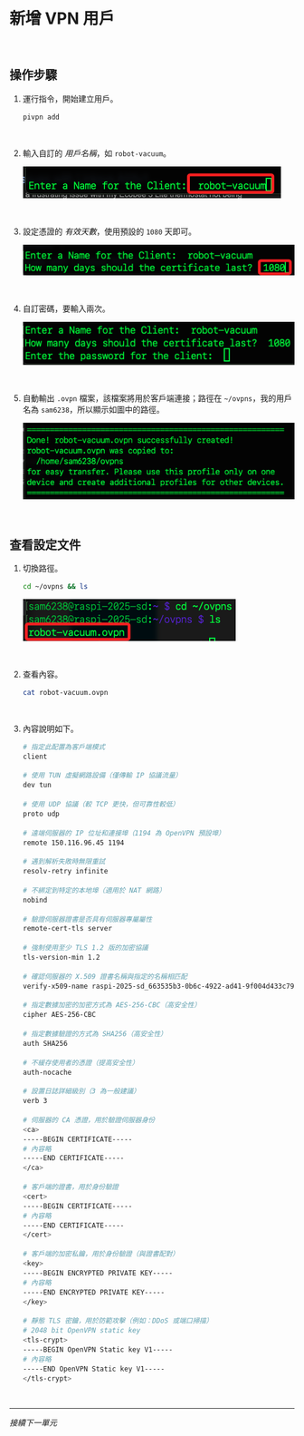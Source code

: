 # 新增 VPN 用戶

<br>

## 操作步驟

1. 運行指令，開始建立用戶。

    ```bash
    pivpn add
    ```

<br>

2. 輸入自訂的 _用戶名稱_，如 `robot-vacuum`。

    ![](images/img_24.png)

<br>

3. 設定憑證的 _有效天數_，使用預設的 `1080` 天即可。

    ![](images/img_25.png)

<br>

4. 自訂密碼，要輸入兩次。

    ![](images/img_26.png)

<br>

5. 自動輸出 `.ovpn` 檔案，該檔案將用於客戶端連接；路徑在 `~/ovpns`，我的用戶名為 `sam6238`，所以顯示如圖中的路徑。

    ![](images/img_27.png)

<br>

## 查看設定文件

1. 切換路徑。

    ```bash
    cd ~/ovpns && ls
    ```

    ![](images/img_19.png)

<br>

2. 查看內容。

    ```bash
    cat robot-vacuum.ovpn
    ```

<br>

3. 內容說明如下。

    ```bash
    # 指定此配置為客戶端模式
    client

    # 使用 TUN 虛擬網路設備（僅傳輸 IP 協議流量）
    dev tun

    # 使用 UDP 協議（較 TCP 更快，但可靠性較低）
    proto udp

    # 遠端伺服器的 IP 位址和連接埠（1194 為 OpenVPN 預設埠）
    remote 150.116.96.45 1194

    # 遇到解析失敗時無限重試
    resolv-retry infinite

    # 不綁定到特定的本地埠（適用於 NAT 網路）
    nobind

    # 驗證伺服器證書是否具有伺服器專屬屬性
    remote-cert-tls server

    # 強制使用至少 TLS 1.2 版的加密協議
    tls-version-min 1.2

    # 確認伺服器的 X.509 證書名稱與指定的名稱相匹配
    verify-x509-name raspi-2025-sd_663535b3-0b6c-4922-ad41-9f004d433c79 name

    # 指定數據加密的加密方式為 AES-256-CBC（高安全性）
    cipher AES-256-CBC

    # 指定數據驗證的方式為 SHA256（高安全性）
    auth SHA256

    # 不緩存使用者的憑證（提高安全性）
    auth-nocache

    # 設置日誌詳細級別（3 為一般建議）
    verb 3

    # 伺服器的 CA 憑證，用於驗證伺服器身份
    <ca>
    -----BEGIN CERTIFICATE-----
    # 內容略
    -----END CERTIFICATE-----
    </ca>

    # 客戶端的證書，用於身份驗證
    <cert>
    -----BEGIN CERTIFICATE-----
    # 內容略
    -----END CERTIFICATE-----
    </cert>

    # 客戶端的加密私鑰，用於身份驗證（與證書配對）
    <key>
    -----BEGIN ENCRYPTED PRIVATE KEY-----
    # 內容略
    -----END ENCRYPTED PRIVATE KEY-----
    </key>

    # 靜態 TLS 密鑰，用於防範攻擊（例如：DDoS 或端口掃描）
    # 2048 bit OpenVPN static key
    <tls-crypt>
    -----BEGIN OpenVPN Static key V1-----
    # 內容略
    -----END OpenVPN Static key V1-----
    </tls-crypt>
    ```

<br>

___

_接續下一單元_